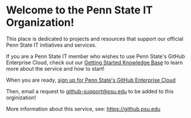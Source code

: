 # Welcome to the Penn State IT Organization!

This place is dedicated to projects and resources that support our official Penn State IT initiatives and services.

If you are a Penn State IT member who wishes to use Penn State's GitHub Enterprise Cloud, check out our [Getting Started Knowledge Base](https://pennstate.service-now.com/sp?id=kb_article_view&sysparm_article=KB0020754) to learn more about the service and how to start!

When you are ready, [sign up for Penn State's GitHub Enterprise Cloud](https://pennstate.service-now.com/sp?id=kb_article_view&sysparm_article=KB0019812&sys_kb_id=4023919dc33f8a5062ca32cf050131e0&spa=1)

Then, email a request to github-support@psu.edu to be added to this orginization!

More information about this service, see: https://github.psu.edu
<!--

**Here are some ideas to get you started:**

🙋‍♀️ A short introduction - what is your organization all about?
🌈 Contribution guidelines - how can the community get involved?
👩‍💻 Useful resources - where can the community find your docs? Is there anything else the community should know?
🍿 Fun facts - what does your team eat for breakfast?
🧙 Remember, you can do mighty things with the power of [Markdown](https://docs.github.com/github/writing-on-github/getting-started-with-writing-and-formatting-on-github/basic-writing-and-formatting-syntax)
-->
